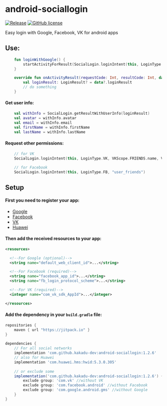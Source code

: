 
# android-sociallogin
[![Release](https://jitpack.io/v/kakadu-dev/android-sociallogin.svg)](https://jitpack.io/#kakadu-dev/android-sociallogin)
[![GitHub license](https://img.shields.io/badge/license-Apache%20License%202.0-blue.svg?style=flat)](http://www.apache.org/licenses/LICENSE-2.0)

Easy login with Google, Facebook, VK for android apps

## Use:

```kotlin
    fun loginWithGoogle() {
        startActivityForResult(SocialLogin.loginIntent(this, LoginType.GOOGLE), 0)
    }

    override fun onActivityResult(requestCode: Int, resultCode: Int, data: Intent?) {
        val loginResult: LoginResult? = data?.loginResult
        // do something
    }
```

#### Get user info:
```kotlin
    val withInfo = SocialLogin.getResultWithUserInfo(loginResult)
    val avatar = withInfo.avatar
    val email = withInfo.email
    val firstName = withInfo.firstName
    val lastName = withInfo.lastName
```

#### Request other permissions:
```kotlin
    // for VK
    SocialLogin.loginIntent(this, LoginType.VK, VKScope.FRIENDS.name, VKScope.PHONE.name)
    
    // for Facebook
    SocialLogin.loginIntent(this, LoginType.FB, "user_friends")
```

## Setup

#### First you need to register your app:
* [Google](https://developers.google.com/identity/sign-in/android/start-integrating)
* [Facebook](https://developers.facebook.com/docs/android/getting-started/)
* [VK](https://vk.com/dev/android_sdk)
* [Huawei](https://developer.huawei.com/consumer/en/doc/HMSCore-Guides-V5/login-idtoken-0000001050050839-V5)

#### Then add the received resources to your app:
```xml
<resources>

  <!--For Google (optional)-->
  <string name="default_web_client_id">...</string>

  <!--For Facebook (required)-->
  <string name="facebook_app_id">...</string>
  <string name="fb_login_protocol_scheme">...</string>

  <!--For VK (required)-->
  <integer name="com_vk_sdk_AppId">...</integer>

</resources>
```

#### Add the dependency in your `build.gradle` file:
  
```gradle  
repositories {  
    maven { url "https://jitpack.io" }  
}  
  
dependencies { 
	// For all social networks 
	implementation 'com.github.kakadu-dev:android-sociallogin:1.2.6'
    // also for Huawei
    implementation 'com.huawei.hms:hwid:5.3.0.305'
	
	// or exclude some
    implementation('com.github.kakadu-dev:android-sociallogin:1.2.6') {
        exclude group: 'com.vk' //without VK  
        exclude group: 'com.facebook.android' //without Facebook  
        exclude group: 'com.google.android.gms' //without Google  
    }  
}  
```